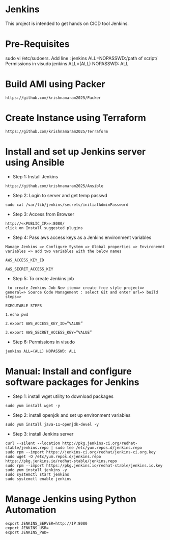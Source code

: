 # Jenkins
This project is intended to get hands on CICD tool Jenkins.

# Pre-Requisites
sudo vi /etc/sudoers. Add line : jenkins ALL=NOPASSWD:/path of script/
Permissions in visudo jenkins ALL=(ALL) NOPASSWD: ALL

# Build AMI using Packer
```
https://github.com/krishnamaram2025/Packer
```
# Create Instance using Terraform
```
https://github.com/krishnamaram2025/Terraform
```
# Install and set up Jenkins server using Ansible
* Step 1: Install Jenkins
```
https://github.com/krishnamaram2025/Ansible
```
* Step 2: Login to server and get temp passwd
```
sudo cat /var/lib/jenkins/secrets/initialAdminPassword
```
* Step 3: Access from Browser
```
http://<<PUBLIC_IP>>:8080/
click on Install suggested plugins
```
* Step 4: Pass aws access keys as a Jenkins environment variables
```
Manage Jenkins => Configure System => Global properties => Environemnt variables => add two variables with the below names

AWS_ACCESS_KEY_ID

AWS_SECRET_ACCESS_KEY
```
* Step 5: To create Jenkins job
```
 to create Jenkins Job New item=> create free style project=> general=> Source Code Management : select Git and enter url=> build steps=>

EXECUTABLE STEPS

1.echo pwd

2.export AWS_ACCESS_KEY_ID=”VALUE”

3.export AWS_SECRET_ACCESS_KEY=”VALUE”
```

* Step 6: Permissions in visudo
```
jenkins ALL=(ALL) NOPASSWD: ALL
```
# Manual: Install and configure software packages for Jenkins
* Step 1: install wget utility to download packages
```
sudo yum install wget -y
```
* Step 2: install openjdk and set up environment variables 
```
sudo yum install java-11-openjdk-devel -y
```
* Step 3: install Jenkins server 
```
curl --silent --location http://pkg.jenkins-ci.org/redhat-stable/jenkins.repo | sudo tee /etc/yum.repos.d/jenkins.repo 
sudo rpm --import https://jenkins-ci.org/redhat/jenkins-ci.org.key 
sudo wget -O /etc/yum.repos.d/jenkins.repo https://pkg.jenkins.io/redhat-stable/jenkins.repo 
sudo rpm --import https://pkg.jenkins.io/redhat-stable/jenkins.io.key 
sudo yum install jenkins -y
sudo systemctl start jenkins 
sudo systemctl enable jenkins
```

# Manage Jenkins using Python Automation
```
export JENKINS_SERVER=http://IP:8080
export JENKINS_USR=
export JENKINS_PWD=
```